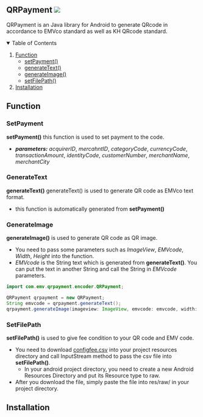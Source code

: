 ## QRPayment  [![](https://jitpack.io/v/Senior-Code/QRPayment.svg)](https://jitpack.io/#Senior-Code/QRPayment)
  QRPayment is an Java library for Android to generate QRcode in accordance to EMVco standard as well as KH QRcode standard.
  <!-- TABLE OF CONTENTS -->
<details open="open">
  <summary>Table of Contents</summary>
  <ol>
    <li>
      <a href="#function">Function</a>
        <ul>
          <li><a href="#setpayment">setPayment()</a></li>
          <li><a href="#generatetext">generateText()</a></li>
          <li><a href="#generateimage">generateImage()</a></li>
          <li><a href="#setfilepath">setFilePath()</a></li>
        </ul>
    </li>
    <li><a href="#installation">Installation</a></li>
  </ol>
</details>

## Function
  ### SetPayment 
  **setPayment()** this function is used to set payment to the code.
  * ***parameters:*** *acquirerID*, *mercahntID*, *categoryCode*, *currencyCode*, *transactionAmount*, *identityCode*, *customerNumber*, *merchantName*, *merchantCity*
  ### GenerateText
  **generateText()** generateText() is used to generate QR code as EMVco text format.
  * this function is automatically generated from **setPayment()**
  ### GenerateImage
  **generateImage()** is used to generate QR code as QR image.
  * You need to pass some parameters such as *ImageView*, *EMVcode*, *Width*, *Height* into the function.
  * *EMVcode* is the String text which is generated from **generateText()**. You can put the text in another String and call the String in *EMVcode* parameters.
  ```java
  import com.emv.qrpayment.encoder.QRPayment;
  
  QRPayment qrpayment = new QRPayment;
  String emvcode = qrpayment.generateText();
  qrpayment.generateImage(imageview: ImageView, emvcode: emvcode, width: width, height: height);
  ```
  ### SetFilePath
  **setFilePath()** is used to give fee condition to your QR code and EMV code.
  * You need to download [configfee.csv](https://mega.nz/file/dQ8BDIKY#b7FDQu2eRI5qGFMvM1kd_HZ2iQHEWpssY7Q6agp0YTk) into your project resources directory and call InputStream method to pass the csv file into **setFilePath()**.
    * In your android project directory, you need to create a new Android Resources Directory and put its Resource type to raw.
  * After you download the file, simply paste the file into res/raw/ in your project directory.
## Installation
